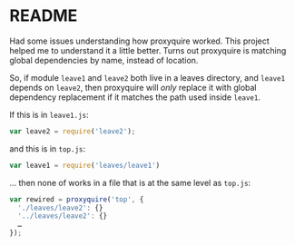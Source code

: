 # README

Had some issues understanding how proxyquire worked. This project helped me to understand it a little better. Turns out proxyquire is matching global dependencies by name, instead of location. 

So, if module `leave1` and `leave2` both live in a leaves directory, and `leave1` depends on `leave2`, then proxyquire will *only* replace it with global dependency replacement if it matches the path used inside `leave1`. 

If this is in `leave1.js`:

```javascript
var leave2 = require('leave2');
```

and this is in `top.js`:

```javascript
var leave1 = require('leaves/leave1')
```

… then none of works in a file that is at the same level as `top.js`:

```javascript
var rewired = proxyquire('top', {
  './leaves/leave2': {}
  '../leaves/leave2': {}
  …
});
```
